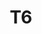 ---
basin: 'No'
cudn: true
floor: Ground
grade: 3
images:
- /room_database/images/noc/t6_1.JPG
- /room_database/images/noc/t6_2.JPG
- /room_database/images/noc/t6_3.JPG
living_room: 'No'
location: North Court
name: T6
network: Wireless Only
title: T6
---